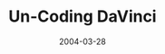 ---
layout: message
category: message
series: "The New New Thing"
title: "Un-Coding DaVinci"
date: 2004-03-28
audio-description: "We’re drowning in Spirituality. It seems to be everywhere. You can’t walk 5 feet at Joseph Beth, or turn on the TV or go to a movie without bumping into someone’s new and improved take on the meaning of life. But at the core is any of it really new or imp"
audio: "http://www.crossroads.net/audio/2004/2004_04_The_New_New_Thing/TNNT_02_03-28-04_Un-Coding_DaVinci.mp3"
audio-title: "Un-Coding DaVinci"
audio-duration: "39:50"
---
